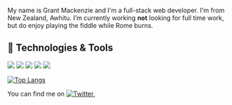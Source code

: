 
My name is Grant Mackenzie and I'm a full-stack web developer. I'm from New Zealand, Awhitu.
I’m currently working **not** looking for full time work, but do enjoy playing the fiddle while Rome burns.


## 🔧 Technologies & Tools

![](https://img.shields.io/badge/OS-Linux-informational?style=flat&logo=linux&logoColor=white&color=2bbc8a)
![](https://img.shields.io/badge/Code-Make-informational?style=flat&logo=cmake&logoColor=white&color=2bbc8a)
![](https://img.shields.io/badge/Shell-Bash-informational?style=flat&logo=gnu-bash&logoColor=white&color=2bbc8a)
![](https://img.shields.io/badge/Tools-Docker-informational?style=flat&logo=docker&logoColor=white&color=2bbc8a)
![](https://img.shields.io/badge/Code-JavaScript-informational?style=flat&logo=javascript&logoColor=white&color=2bbc8a)


[![Top Langs](https://github-readme-stats.vercel.app/api/top-langs/?username=grantmacken&layout=compact)](https://github.com/grantmacken/github-readme-stats)


You can find me on [![Twitter][1.2]][1],
<!--
**grantmacken/grantmacken** is a ✨ _special_ ✨ repository because its `README.md` (this file) appears on your GitHub profile.

Here are some ideas to get you started:

- 🔭 I’m currently working on ...
- 🌱 I’m currently learning ...
- 👯 I’m looking to collaborate on ...
- 🤔 I’m looking for help with ...
- 💬 Ask me about ...
- 📫 How to reach me: ...
- 😄 Pronouns: ...
- ⚡ Fun fact: ...
-->

[1.2]: http://i.imgur.com/wWzX9uB.png (twitter icon without padding)
[1]: https://twitter.com/grantmacken
